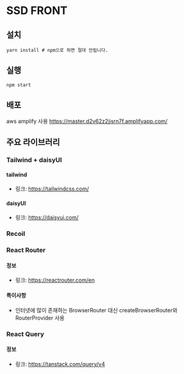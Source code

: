 # SSD FRONT

## 설치

```
yarn install # npm으로 하면 절대 안됩니다.
```

## 실행

```
npm start
```

## 배포

aws amplify 사용
https://master.d2v62z2jjsrn7f.amplifyapp.com/

## 주요 라이브러리

### Tailwind + daisyUI

#### tailwind

-   링크: https://tailwindcss.com/

#### daisyUI

-   링크: https://daisyui.com/

### Recoil

### React Router

#### 정보

-   링크: https://reactrouter.com/en

#### 특이사항

-   인터넷에 많이 존재하는 BrowserRouter 대신 createBrowserRouter와 RouterProvider 사용

### React Query

#### 정보

-   링크: https://tanstack.com/query/v4

